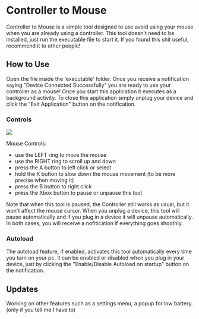 # Controller to Mouse
Controller to Mouse is a simple tool designed to use avoid using your mouse when you are already using a controller.
This tool doesn't need to be installed, just run the executable file to start it. If you found this shit useful, recommend it to other people! 

## How to Use
Open the file inside the 'executable' folder. Once you receive a notification saying "Device Connected Successfully" you are ready to use your controller as a mouse! Once you start this application it executes as a background activity. To close this application simply unplug your device and click the "Exit Application" button on the notification.

### Controls
![](https://manuals.plus/wp-content/uploads/2021/10/PowerA-XBOX-Wired-Controller-overview.png)

Mouse Controls:
- use the LEFT ring to move the mouse
- use the RIGHT ring to scroll up and down
- press the A button to left click or select
- hold the X button to slow down the mouse movement (to be more precise when moving it)
- press the B button to right click
- press the Xbox button to pause or unpause this tool

Note that when this tool is paused, the Controller still works as usual, but it won't affect the mouse cursor. When you unplug a device, this tool will pause automatically and if you plug in a device it will unpause automatically. In both cases, you will receive a nofitication if everything goes shoothly.

### Autoload
The autoload feature, if enabled, activates this tool automatically every time you turn on your pc. It can be enabled or disabled when you plug in your device, just by clicking the "Enable/Disable Autoload on startup" button on the notification.

## Updates
Working on other features such as a settings menu, a popup for low battery. (only if you tell me I have to)